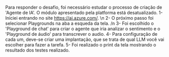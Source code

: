 Para responder o desafio, foi necessário estudar o processo de criação de 'Agente de IA'. O módulo apresentado pela platforma está desatualizado.
1- Iniciei entrando no site https://ai.azure.com/. \n
2- O próximo passo foi selecionar Playgrounds na aba a esqueda da tela. /n
3- Foi escolhido o 'Playground de chat' para criar o agente que iria analizar o sentimento e o 'Playground de áudio' para transcrever o audio.
4- Para configuração de cada um, deve-se criar uma implantação, que se trata de qual LLM você vai escolher para fazer a tarefa.
5- Foi realizado o print da tela mostrando o resultado dos testes realizado.
